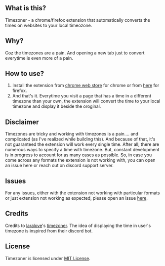 ## What is this?

Timezoner - a chrome/firefox extension that automatically converts the times on websites to your local timeozone.

## Why?

Coz the timezones are a pain. And opening a new tab just to convert everytime is even more of a pain.

## How to use?

1. Install the extension from [chrome web store](https://chromewebstore.google.com/detail/timezoner/kilojkiejkaaepjepjbkengfhdnlamne) for chrome or from [here](https://addons.mozilla.org/en-US/firefox/addon/the-timezoner/) for firefox.
2. And that's it. Everytime you visit a page that has a time in a different timezone than your own, the extension will convert the time to your local timezone and display it beside the oroginal.

## Disclaimer

Timezones are tricky and working with timezones is a pain.... and complicated (as I've realized while building this). And because of that, it's not guaranteed the extension will work every single time. After all, there are numerous ways to specify a time with timezone. But, constant development is in progress to account for as many cases as possible. So, in case you come across any formats the extension is not working with, you can open an issue here or reach out on discord support server.

## Issues

For any issues, either with the extension not working with particular formats or just extension not working as expected, please open an issue [here](https://github.com/thevenuz/timezoner/issues).

## Credits

Credits to [laralove](https://github.com/laralove143)'s [timezoner](https://github.com/laralove143/timezoner). The idea of displaying the time in user's timezone is inspired from their discord bot.

## License

Timezoner is licensed under [MIT License](https://github.com/thevenuz/timezoner/blob/firefox/LICENSE).

